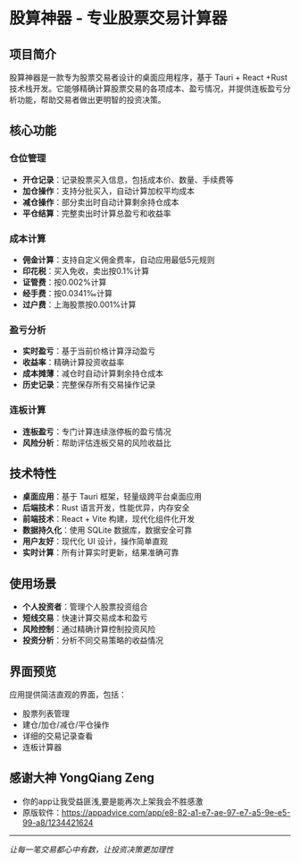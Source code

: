# 股算神器 - 专业股票交易计算器

##  项目简介

股算神器是一款专为股票交易者设计的桌面应用程序，基于 Tauri + React +Rust 技术栈开发。它能够精确计算股票交易的各项成本、盈亏情况，并提供连板盈亏分析功能，帮助交易者做出更明智的投资决策。

##  核心功能

###  仓位管理
- **开仓记录**：记录股票买入信息，包括成本价、数量、手续费等
- **加仓操作**：支持分批买入，自动计算加权平均成本
- **减仓操作**：部分卖出时自动计算剩余持仓成本
- **平仓结算**：完整卖出时计算总盈亏和收益率

###  成本计算
- **佣金计算**：支持自定义佣金费率，自动应用最低5元规则
- **印花税**：买入免收，卖出按0.1%计算
- **证管费**：按0.002%计算
- **经手费**：按0.0341‰计算
- **过户费**：上海股票按0.001%计算

###  盈亏分析
- **实时盈亏**：基于当前价格计算浮动盈亏
- **收益率**：精确计算投资收益率
- **成本摊薄**：减仓时自动计算剩余持仓成本
- **历史记录**：完整保存所有交易操作记录

###  连板计算
- **连板盈亏**：专门计算连续涨停板的盈亏情况
- **风险分析**：帮助评估连板交易的风险收益比

##  技术特性

- **桌面应用**：基于 Tauri 框架，轻量级跨平台桌面应用
- **后端技术**：Rust 语言开发，性能优异，内存安全
- **前端技术**：React + Vite 构建，现代化组件化开发
- **数据持久化**：使用 SQLite 数据库，数据安全可靠
- **用户友好**：现代化 UI 设计，操作简单直观
- **实时计算**：所有计算实时更新，结果准确可靠

##  使用场景

- **个人投资者**：管理个人股票投资组合
- **短线交易**：快速计算交易成本和盈亏
- **风险控制**：通过精确计算控制投资风险
- **投资分析**：分析不同交易策略的收益情况

##  界面预览

应用提供简洁直观的界面，包括：
- 股票列表管理
- 建仓/加仓/减仓/平仓操作
- 详细的交易记录查看
- 连板计算器

## 感谢大神 YongQiang Zeng
- 你的app让我受益匪浅,要是能再次上架我会不胜感激
- 原版软件：https://appadvice.com/app/e8-82-a1-e7-ae-97-e7-a5-9e-e5-99-a8/1234421624
---

 *让每一笔交易都心中有数，让投资决策更加理性*